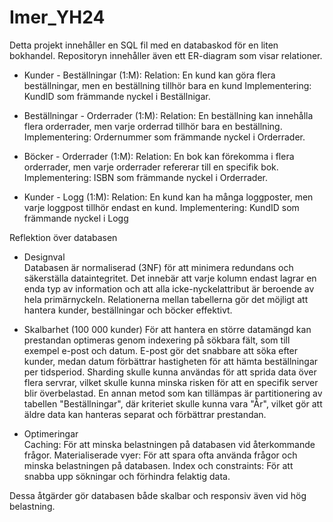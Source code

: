 # Imer_YH24
Detta projekt innehåller en SQL fil med en databaskod för en liten bokhandel. Repositoryn innehåller även ett ER-diagram som visar relationer.
* Kunder - Beställningar (1:M):
Relation: En kund kan göra flera beställningar, men en beställning tillhör bara en kund
Implementering: KundID som främmande nyckel i Beställnigar.

* Beställningar - Orderrader (1:M):
Relation: En beställning kan innehålla flera orderrader, men varje orderrad tillhör bara en beställning.
Implementering: Ordernummer som främmande nyckel i Orderrader.

* Böcker - Orderrader (1:M):
Relation: En bok kan förekomma i flera orderrader, men varje orderrader refererar till en specifik bok.
Implementering: ISBN som främmande nyckel i Orderrader.

* Kunder - Logg (1:M):
Relation: En kund kan ha många loggposter, men varje loggpost tillhör endast en kund.
Implementering: KundID som främmande nyckel i Logg


Reflektion över databasen  

* Designval  
Databasen är normaliserad (3NF) för att minimera redundans och säkerställa dataintegritet.
Det innebär att varje kolumn endast lagrar en enda typ av information och att alla icke-nyckelattribut är beroende av hela primärnyckeln.
Relationerna mellan tabellerna gör det möjligt att hantera kunder, beställningar och böcker effektivt.  

* Skalbarhet (100 000 kunder)
För att hantera en större datamängd kan prestandan optimeras genom indexering på sökbara fält, som till exempel e-post och datum. 
E-post gör det snabbare att söka efter kunder, medan datum förbättrar hastigheten för att hämta beställningar per tidsperiod.
Sharding skulle kunna användas för att sprida data över flera servrar, vilket skulle kunna minska risken för att en specifik server blir överbelastad.
En annan metod som kan tillämpas är partitionering av tabellen "Beställningar", där kriteriet skulle kunna vara "År", vilket gör att äldre data kan hanteras separat och förbättrar prestandan.

* Optimeringar  
Caching: För att minska belastningen på databasen vid återkommande frågor.
Materialiserade vyer: För att spara ofta använda frågor och minska belastningen på databasen.
Index och constraints: För att snabba upp sökningar och förhindra felaktig data. 

Dessa åtgärder gör databasen både skalbar och responsiv även vid hög belastning.  



